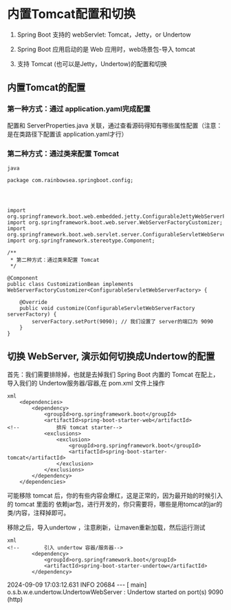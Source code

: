 # 内置Tomcat配置和切换

1. Spring Boot 支持的 webServlet: Tomcat，Jetty，or Undertow

2. Spring Boot 应用启动的是 Web 应用时，web场景包-导入 tomcat

3. 支持 Tomcat (也可以是Jetty，Undertow)的配置和切换


## 内置Tomcat的配置

### 第一种方式：通过 application.yaml完成配置
配置和 ServerProperties.java 关联，通过查看源码得知有哪些属性配置（注意：是在类路径下配置该 application.yaml才行）




### 第二种方式：通过类来配置 Tomcat

```
java

package com.rainbowsea.springboot.config;




import org.springframework.boot.web.embedded.jetty.ConfigurableJettyWebServerFactory;
import org.springframework.boot.web.server.WebServerFactoryCustomizer;
import org.springframework.boot.web.servlet.server.ConfigurableServletWebServerFactory;
import org.springframework.stereotype.Component;

/**
 * 第二种方式：通过类来配置 Tomcat
 */

@Component
public class CustomizationBean implements WebServerFactoryCustomizer<ConfigurableServletWebServerFactory> {

    @Override
    public void customize(ConfigurableServletWebServerFactory serverFactory) {
        serverFactory.setPort(9090); // 我们设置了 server的端口为 9090
    }
}

```

## 切换 WebServer, 演示如何切换成Undertow的配置

首先：我们需要排除掉，也就是去掉我们 Spring Boot 内置的 Tomcat 
在配上，导入我们的 Undertow服务器/容器,在 pom.xml 文件上操作

```
xml
    <dependencies>
        <dependency>
            <groupId>org.springframework.boot</groupId>
            <artifactId>spring-boot-starter-web</artifactId>
<!--            排斥 tomcat starter-->
            <exclusions>
                <exclusion>
                    <groupId>org.springframework.boot</groupId>
                    <artifactId>spring-boot-starter-tomcat</artifactId>
                </exclusion>
            </exclusions>
        </dependency>
    </dependencies>

```
可能移除 tomcat 后，你的有些内容会爆红，这是正常的，因为最开始的时候引入的 tomcat 里面的
依赖jar包，进行开发的，你只需要将，哪些是用tomcat的jar的类/内容，注释掉即可。

移除之后，导入undertow ，注意刷新，让maven重新加载，然后运行测试
```
xml
<!--        引入 undertow 容器/服务器-->
        <dependency>
            <groupId>org.springframework.boot</groupId>
            <artifactId>spring-boot-starter-undertow</artifactId>
        </dependency>

```

2024-09-09 17:03:12.631  INFO 20684 --- [           main] o.s.b.w.e.undertow.UndertowWebServer     : Undertow started on port(s) 9090 (http)